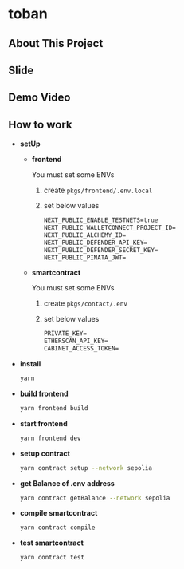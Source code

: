 # toban

## About This Project

## Slide

## Demo Video

## How to work

- **setUp**

  - **frontend**

    You must set some ENVs

    1. create `pkgs/frontend/.env.local`

    2. set below values

       ```txt
       NEXT_PUBLIC_ENABLE_TESTNETS=true
       NEXT_PUBLIC_WALLETCONNECT_PROJECT_ID=
       NEXT_PUBLIC_ALCHEMY_ID=
       NEXT_PUBLIC_DEFENDER_API_KEY=
       NEXT_PUBLIC_DEFENDER_SECRET_KEY=
       NEXT_PUBLIC_PINATA_JWT=
       ```

  - **smartcontract**

    You must set some ENVs

    1. create `pkgs/contact/.env`

    2. set below values

       ```txt
       PRIVATE_KEY=
       ETHERSCAN_API_KEY=
       CABINET_ACCESS_TOKEN=
       ```

- **install**

  ```bash
  yarn
  ```

- **build frontend**

  ```bash
  yarn frontend build
  ```

- **start frontend**

  ```bash
  yarn frontend dev
  ```

- **setup contract**

  ```bash
  yarn contract setup --network sepolia
  ```

- **get Balance of .env address**

  ```bash
  yarn contract getBalance --network sepolia

- **compile smartcontract**

  ```bash
  yarn contract compile
  ```

- **test smartcontract**

  ```bash
  yarn contract test
  ```
